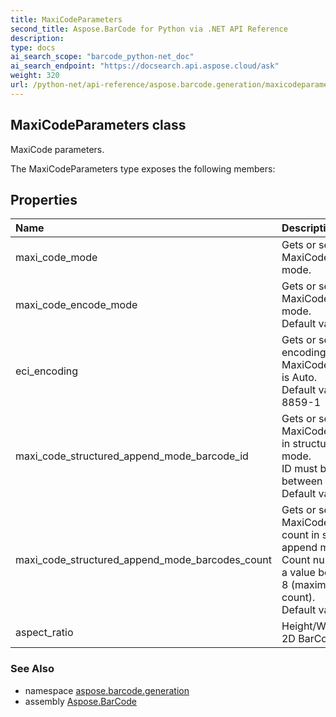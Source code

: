 ```yaml
---
title: MaxiCodeParameters
second_title: Aspose.BarCode for Python via .NET API Reference
description: 
type: docs
ai_search_scope: "barcode_python-net_doc"
ai_search_endpoint: "https://docsearch.api.aspose.cloud/ask"
weight: 320
url: /python-net/api-reference/aspose.barcode.generation/maxicodeparameters/
---
```


## MaxiCodeParameters class

MaxiCode parameters.

The MaxiCodeParameters type exposes the following members:
## Properties
| Name | Description |
| :- | :- |
|maxi_code_mode|Gets or sets a MaxiCode encode mode.|
|maxi_code_encode_mode|Gets or sets a MaxiCode encode mode. <br/>            Default value: Auto.|
|eci_encoding|Gets or sets ECI encoding. Used when MaxiCodeEncodeMode is Auto.<br/>            Default value: ISO-8859-1|
|maxi_code_structured_append_mode_barcode_id|Gets or sets a MaxiCode barcode id in structured append mode. <br/>            ID must be a value between 1 and 8. <br/>            Default value: 0|
|maxi_code_structured_append_mode_barcodes_count|Gets or sets a MaxiCode barcodes count in structured append mode. <br/>            Count number must be a value between 2 and 8 (maximum barcodes count).<br/>            Default value: -1|
|aspect_ratio|Height/Width ratio of 2D BarCode module.|

### See Also

* namespace [aspose.barcode.generation](/barcode/python-net/api-reference/aspose.barcode.generation/)
* assembly [Aspose.BarCode](/barcode/python-net/api-reference/)

